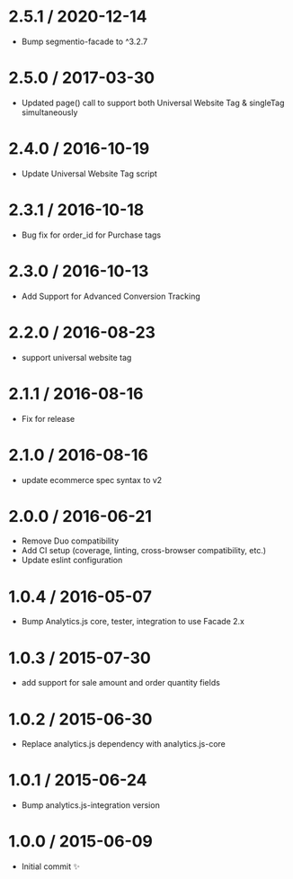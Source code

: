 2.5.1 / 2020-12-14
===================

  * Bump segmentio-facade to ^3.2.7

2.5.0 / 2017-03-30
==================

  * Updated page() call to support both Universal Website Tag & singleTag
    simultaneously

2.4.0 / 2016-10-19
==================

  * Update Universal Website Tag script

2.3.1 / 2016-10-18
==================

  * Bug fix for order_id for Purchase tags

2.3.0 / 2016-10-13
==================

  * Add Support for Advanced Conversion Tracking

2.2.0 / 2016-08-23
==================

  * support universal website tag

2.1.1 / 2016-08-16
==================

 * Fix for release

2.1.0 / 2016-08-16
==================

  * update ecommerce spec syntax to v2

2.0.0 / 2016-06-21
==================

  * Remove Duo compatibility
  * Add CI setup (coverage, linting, cross-browser compatibility, etc.)
  * Update eslint configuration

1.0.4 / 2016-05-07
==================

  * Bump Analytics.js core, tester, integration to use Facade 2.x

1.0.3 / 2015-07-30
==================

  * add support for sale amount and order quantity fields

1.0.2 / 2015-06-30
==================

  * Replace analytics.js dependency with analytics.js-core

1.0.1 / 2015-06-24
==================

  * Bump analytics.js-integration version

1.0.0 / 2015-06-09
==================

  * Initial commit :sparkles:

